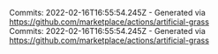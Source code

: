 Commits: 2022-02-16T16:55:54.245Z - Generated via https://github.com/marketplace/actions/artificial-grass
<br>
Commits: 2022-02-16T16:55:54.245Z - Generated via https://github.com/marketplace/actions/artificial-grass
<br>
